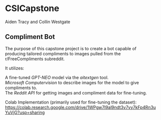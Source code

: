 # CSICapstone  
Aiden Tracy and Collin Westgate

## Compliment Bot
The purpose of this capstone project is to create a bot capable of producing tailored compliments to images pulled from the r/FreeCompliments subreddit.

It utilizes:

A fine-tuned *GPT-NEO* model via the *aitextgen* tool.  
*Microsoft Computervision* to describe images for the model to give compliments to.  
The *Reddit API* for getting images and compliment data for fine-tuning.  

Colab Implementation (primarily used for fine-tuning the dataset):
https://colab.research.google.com/drive/1WPgw7I9al9ndt3v7vy7kFp4Rn3uYuVjG?usp=sharing

